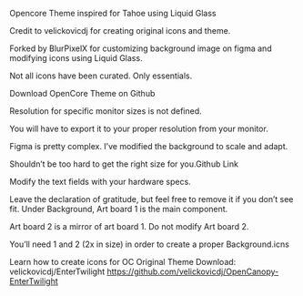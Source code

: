 Opencore Theme inspired for Tahoe using Liquid Glass

Credit to velickovicdj for creating original icons and theme.

Forked by BlurPixelX for customizing background image on figma and modifying icons using Liquid Glass.

Not all icons have been curated. Only essentials.

Download OpenCore Theme on Github

Resolution for specific monitor sizes is not defined. 

You will have to export it to your proper resolution from your monitor. 

Figma is pretty complex. I’ve modified the background to scale and adapt. 

Shouldn’t be too hard to get the right size for you.Github Link

Modify the text fields with your hardware specs.

Leave the declaration of gratitude, but feel free to remove it if you don’t see fit.
Under Background, Art board 1 is the main component. 

Art board 2 is a mirror of art board 1. Do not modify Art board 2.

You’ll need 1 and 2 (2x in size) in order to create a proper Background.icns

Learn how to create icons for OC
Original Theme Download: velickovicdj/EnterTwilight
https://github.com/velickovicdj/OpenCanopy-EnterTwilight
